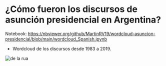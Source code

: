 # ¿Cómo fueron los discursos de asunción presidencial en Argentina?

Notebook: https://nbviewer.org/github/MartinRV19/wordcloud-asuncion-presidencial/blob/main/wordcloud_Spanish.ipynb

-	Wordcloud de los discursos desde 1983 a 2019.

 
![de la rua](https://user-images.githubusercontent.com/87724440/224144717-5edd0800-8e55-4643-843c-5322c363c7d2.png)

